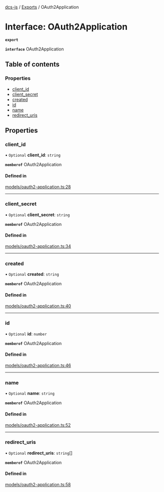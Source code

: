 [dcs-js](../README.md) / [Exports](../modules.md) / OAuth2Application

# Interface: OAuth2Application

**`export`**

**`interface`** OAuth2Application

## Table of contents

### Properties

- [client\_id](OAuth2Application.md#client_id)
- [client\_secret](OAuth2Application.md#client_secret)
- [created](OAuth2Application.md#created)
- [id](OAuth2Application.md#id)
- [name](OAuth2Application.md#name)
- [redirect\_uris](OAuth2Application.md#redirect_uris)

## Properties

### <a id="client_id" name="client_id"></a> client\_id

• `Optional` **client\_id**: `string`

**`memberof`** OAuth2Application

#### Defined in

[models/oauth2-application.ts:28](https://github.com/unfoldingWord/dcs-js/blob/09d5a5e/models/oauth2-application.ts#L28)

___

### <a id="client_secret" name="client_secret"></a> client\_secret

• `Optional` **client\_secret**: `string`

**`memberof`** OAuth2Application

#### Defined in

[models/oauth2-application.ts:34](https://github.com/unfoldingWord/dcs-js/blob/09d5a5e/models/oauth2-application.ts#L34)

___

### <a id="created" name="created"></a> created

• `Optional` **created**: `string`

**`memberof`** OAuth2Application

#### Defined in

[models/oauth2-application.ts:40](https://github.com/unfoldingWord/dcs-js/blob/09d5a5e/models/oauth2-application.ts#L40)

___

### <a id="id" name="id"></a> id

• `Optional` **id**: `number`

**`memberof`** OAuth2Application

#### Defined in

[models/oauth2-application.ts:46](https://github.com/unfoldingWord/dcs-js/blob/09d5a5e/models/oauth2-application.ts#L46)

___

### <a id="name" name="name"></a> name

• `Optional` **name**: `string`

**`memberof`** OAuth2Application

#### Defined in

[models/oauth2-application.ts:52](https://github.com/unfoldingWord/dcs-js/blob/09d5a5e/models/oauth2-application.ts#L52)

___

### <a id="redirect_uris" name="redirect_uris"></a> redirect\_uris

• `Optional` **redirect\_uris**: `string`[]

**`memberof`** OAuth2Application

#### Defined in

[models/oauth2-application.ts:58](https://github.com/unfoldingWord/dcs-js/blob/09d5a5e/models/oauth2-application.ts#L58)
